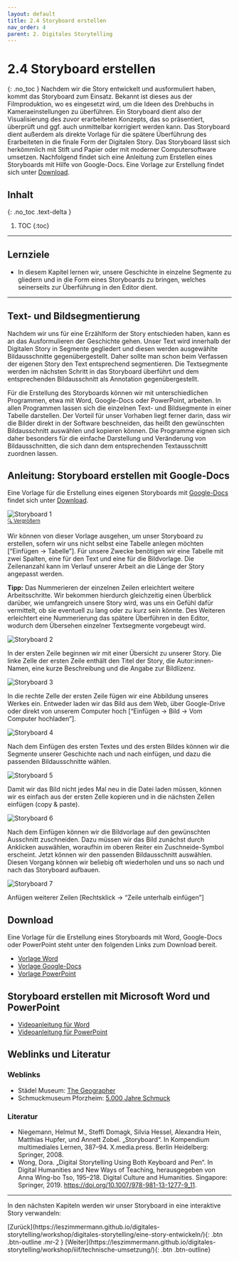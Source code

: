 ```yaml
---
layout: default
title: 2.4 Storyboard erstellen
nav_order: 4
parent: 2. Digitales Storytelling
---
```


<!-- Matomo -->
<script type="text/javascript">
  var _paq = window._paq = window._paq || [];
  /* tracker methods like "setCustomDimension" should be called before "trackPageView" */
  _paq.push(['trackPageView']);
  _paq.push(['enableLinkTracking']);
  (function() {
    var u="//a.lesliepzimmermann.de/m/";
    _paq.push(['setTrackerUrl', u+'matomo.php']);
    _paq.push(['setSiteId', '1']);
    var d=document, g=d.createElement('script'), s=d.getElementsByTagName('script')[0];
    g.type='text/javascript'; g.async=true; g.src=u+'matomo.js'; s.parentNode.insertBefore(g,s);
  })();
</script>
<!-- End Matomo Code -->

# 2.4 Storyboard erstellen
{: .no_toc }
Nachdem wir die Story entwickelt und ausformuliert haben, kommt das Storyboard zum Einsatz. Bekannt ist dieses aus der Filmproduktion, wo es eingesetzt wird, um die Ideen des Drehbuchs in Kameraeinstellungen zu überführen. Ein Storyboard dient also der Visualisierung des zuvor erarbeiteten Konzepts, das so präsentiert, überprüft und ggf. auch unmittelbar korrigiert werden kann. Das Storyboard dient außerdem als direkte Vorlage für die spätere Überführung des Erarbeiteten in die finale Form der Digitalen Story.
Das Storyboard lässt sich herkömmlich mit Stift und Papier oder mit moderner Computersoftware umsetzen. Nachfolgend findet sich eine Anleitung zum Erstellen eines Storyboards mit Hilfe von Google-Docs. Eine Vorlage zur Erstellung findet sich unter [Download](#download).

## Inhalt
{: .no_toc .text-delta }

1. TOC
{:toc}

---

## Lernziele
- In diesem Kapitel lernen wir, unsere Geschichte in einzelne Segmente zu gliedern und in die Form eines Storyboards zu bringen, welches seinerseits zur Überführung in den Editor dient.

---

## Text- und Bildsegmentierung
Nachdem wir uns für eine Erzählform der Story entschieden haben, kann es an das Ausformulieren der Geschichte gehen. Unser Text wird innerhalb der Digitalen Story in Segmente gegliedert und diesen werden ausgewählte Bildausschnitte gegenübergestellt. Daher sollte man schon beim Verfassen der eigenen Story den Text entsprechend segmentieren. Die Textsegmente werden im nächsten Schritt in das Storyboard überführt und dem entsprechenden Bildausschnitt als Annotation gegenübergestellt.

Für die Erstellung des Storyboards können wir mit unterschiedlichen Programmen, etwa mit Word, Google-Docs oder PowerPoint, arbeiten. In allen Programmen lassen sich die einzelnen Text- und Bildsegmente in einer Tabelle darstellen. Der Vorteil für unser Vorhaben liegt ferner darin, dass wir die Bilder direkt in der Software beschneiden, das heißt den gewünschten Bildausschnitt auswählen und kopieren können. Die Programme eignen sich daher besonders für die einfache Darstellung und Veränderung von Bildausschnitten, die sich dann dem entsprechenden Textausschnitt zuordnen lassen.

## Anleitung: Storyboard erstellen mit Google-Docs
Eine Vorlage für die Erstellung eines eigenen Storyboards mit [Google-Docs](https://docs.google.com/?hl=de) findet sich unter [Download](#download).

![Storyboard 1](https://leszimmermann.github.io/digitales-storytelling/img/storyboard/1-Storyboard.jpg)
<p style="font-size: 0.8em;margin-top:-15px;"><a href="https://leszimmermann.github.io/digitales-storytelling/img/storyboard/1-Storyboard.jpg">&#128269; Vergrößern</a></p>

Wir können von dieser Vorlage ausgehen, um unser Storyboard zu erstellen, sofern wir uns nicht selbst eine Tabelle anlegen möchten [“Einfügen → Tabelle”]. Für unsere Zwecke benötigen wir eine Tabelle mit zwei Spalten, eine für den Text und eine für die Bildvorlage. Die Zeilenanzahl kann im Verlauf unserer Arbeit an die Länge der Story angepasst werden.

__Tipp:__ Das Nummerieren der einzelnen Zeilen erleichtert weitere Arbeitsschritte. Wir bekommen hierdurch gleichzeitig einen Überblick darüber, wie umfangreich unsere Story wird, was uns ein Gefühl dafür vermittelt, ob sie eventuell zu lang oder zu kurz sein könnte.
Des Weiteren erleichtert eine Nummerierung das spätere Überführen in den Editor, wodurch dem Übersehen einzelner Textsegmente vorgebeugt wird.

![Storyboard 2](../img/storyboard/2-Storyboard.jpg)

In der ersten Zeile beginnen wir mit einer Übersicht zu unserer Story. Die linke Zelle der ersten Zeile enthält den Titel der Story, die Autor:innen-Namen, eine kurze Beschreibung und die Angabe zur Bildlizenz.

![Storyboard 3](https://cdn.lesliepzimmermann.de/storytelling/2-6-2_Storyboard-3.jpg)

In die rechte Zelle der ersten Zeile fügen wir eine Abbildung unseres Werkes ein. Entweder laden wir das Bild aus dem Web, über Google-Drive oder direkt von unserem Computer hoch [“Einfügen → Bild → Vom Computer hochladen”].

![Storyboard 4](https://cdn.lesliepzimmermann.de/storytelling/2-6-2_Storyboard-4.jpg)

Nach dem Einfügen des ersten Textes und des ersten Bildes können wir die Segmente unserer Geschichte nach und nach einfügen, und dazu die passenden Bildausschnitte wählen.

![Storyboard 5](https://cdn.lesliepzimmermann.de/storytelling/2-6-2_Storyboard-5.jpg)

Damit wir das Bild nicht jedes Mal neu in die Datei laden müssen, können wir es einfach aus der ersten Zelle kopieren und in die nächsten Zellen einfügen (copy & paste).

![Storyboard 6](https://cdn.lesliepzimmermann.de/storytelling/2-6-2_Storyboard-6.gif)

Nach dem Einfügen können wir die Bildvorlage auf den gewünschten Ausschnitt zuschneiden. Dazu müssen wir das Bild zunächst durch Anklicken auswählen, woraufhin im oberen Reiter ein Zuschneide-Symbol erscheint. Jetzt können wir den passenden Bildausschnitt auswählen. Diesen Vorgang können wir beliebig oft wiederholen und uns so nach und nach das Storyboard aufbauen.

![Storyboard 7](https://cdn.lesliepzimmermann.de/storytelling/2-6-2_Storyboard-7.jpg)

Anfügen weiterer Zeilen [Rechtsklick → “Zeile unterhalb einfügen”]

## Download
Eine Vorlage für die Erstellung eines Storyboards mit Word, Google-Docs oder PowerPoint steht unter den folgenden Links zum Download bereit.
- [Vorlage Word](https://drive.google.com/file/d/1qFecSXfW-z-EvZvAx5VwK3pLSESUKGpp/view?usp=sharing)
- [Vorlage Google-Docs](https://docs.google.com/document/d/1Yj8zNj_DEsdVjf6o6XY7OAvZjVy4gw3v--N8NCjue6A/edit?usp=sharing)
- [Vorlage PowerPoint](https://drive.google.com/file/d/1ihaszEjcPjkzHswZ2L9kIlfCyoYF7nCR/view?usp=sharing)

## Storyboard erstellen mit Microsoft Word und PowerPoint
- [Videoanleitung für Word](https://youtu.be/3ZYaEzwPCKM)
- [Videoanleitung für PowerPoint](https://youtu.be/yKG5mJXDxrE)

## Weblinks und Literatur
### Weblinks
- Städel Museum: [The Geographer](https://artsandculture.google.com/story/the-geographer/bALyBhB2iA5cIA)
- Schmuckmuseum Pforzheim: [5.000 Jahre Schmuck](https://artsandculture.google.com/exhibit/5-000-jahre-schmuck/ZwKy2JayvGLFLA)

### Literatur
- Niegemann, Helmut M., Steffi Domagk, Silvia Hessel, Alexandra Hein, Matthias Hupfer, und Annett Zobel. „Storyboard“. In Kompendium multimediales Lernen, 387–94. X.media.press. Berlin Heidelberg: Springer, 2008.
- Wong, Dora. „Digital Storytelling Using Both Keyboard and Pen“. In Digital Humanities and New Ways of Teaching, herausgegeben von Anna Wing-bo Tso, 195–218. Digital Culture and Humanities. Singapore: Springer, 2019. https://doi.org/10.1007/978-981-13-1277-9_11.

---

In den nächsten Kapiteln werden wir unser Storyboard in eine interaktive Story verwandeln:

<span class="fs-8">
[Zurück](https://leszimmermann.github.io/digitales-storytelling/workshop/digitales-storytelling/eine-story-entwickeln/){: .btn .btn-outline .mr-2 } 
</span>
<span class="fs-8">
[Weiter](https://leszimmermann.github.io/digitales-storytelling/workshop/iiif/technische-umsetzung/){: .btn .btn-outline}
</span>